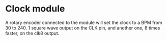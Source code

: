 # Clock module
A rotary encoder connected to the module will set the clock to a BPM from 30 to 240. 
1 square wave output on the CLK pin, and another one, 8 times faster, on the clk8 output.
